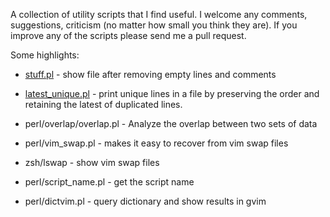 A collection of utility scripts that I find useful. I welcome any comments, 
suggestions, criticism (no matter how small you think they are). If you improve
any of the scripts please send me a pull request.

Some highlights:


* [stuff.pl](https://gitlab.com/d3k2mk7/rutils/blob/master/perl/stuff.pl) - show file after removing empty lines and comments

* [latest_unique.pl](https://gitlab.com/d3k2mk7/rutils/blob/master/perl/latest_unique/latest_unique.pl) -
  print unique lines in a file by preserving the order and retaining the 
  latest of duplicated lines.
  
* perl/overlap/overlap.pl - Analyze the overlap between two sets of data

* perl/vim_swap.pl - makes it easy to recover from vim swap files
* zsh/lswap - show vim swap files

* perl/script_name.pl - get the script name
* perl/dictvim.pl - query dictionary and show results in gvim